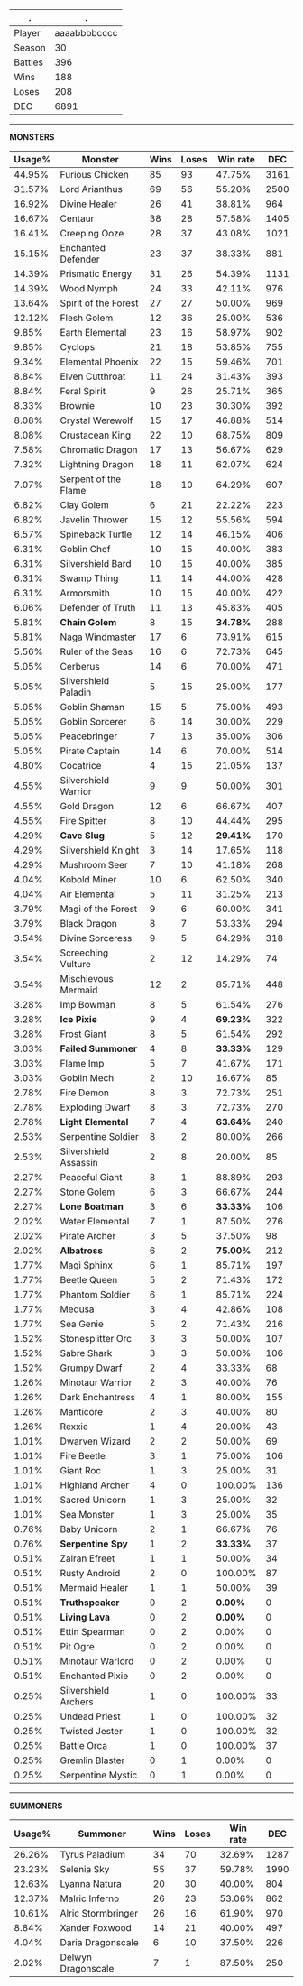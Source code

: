 .|.
|-|-
Player|aaaabbbbcccc
Season|30
Battles|396
Wins|188
Loses|208
DEC|6891

---
**MONSTERS**

Usage%|Monster|Wins|Loses|Win rate|DEC|
-|-|-|-|-|-|
44.95%|Furious Chicken|85|93|47.75%|3161|
31.57%|Lord Arianthus|69|56|55.20%|2500|
16.92%|Divine Healer|26|41|38.81%|964|
16.67%|Centaur|38|28|57.58%|1405|
16.41%|Creeping Ooze|28|37|43.08%|1021|
15.15%|Enchanted Defender|23|37|38.33%|881|
14.39%|Prismatic Energy|31|26|54.39%|1131|
14.39%|Wood Nymph|24|33|42.11%|976|
13.64%|Spirit of the Forest|27|27|50.00%|969|
12.12%|Flesh Golem|12|36|25.00%|536|
9.85%|Earth Elemental|23|16|58.97%|902|
9.85%|Cyclops|21|18|53.85%|755|
9.34%|Elemental Phoenix|22|15|59.46%|701|
8.84%|Elven Cutthroat|11|24|31.43%|393|
8.84%|Feral Spirit|9|26|25.71%|365|
8.33%|Brownie|10|23|30.30%|392|
8.08%|Crystal Werewolf|15|17|46.88%|514|
8.08%|Crustacean King|22|10|68.75%|809|
7.58%|Chromatic Dragon|17|13|56.67%|629|
7.32%|Lightning Dragon|18|11|62.07%|624|
7.07%|Serpent of the Flame|18|10|64.29%|607|
6.82%|Clay Golem|6|21|22.22%|223|
6.82%|Javelin Thrower|15|12|55.56%|594|
6.57%|Spineback Turtle|12|14|46.15%|406|
6.31%|Goblin Chef|10|15|40.00%|383|
6.31%|Silvershield Bard|10|15|40.00%|385|
6.31%|Swamp Thing|11|14|44.00%|428|
6.31%|Armorsmith|10|15|40.00%|422|
6.06%|Defender of Truth|11|13|45.83%|405|
5.81%|**Chain Golem**|8|15|**34.78%**|288|
5.81%|Naga Windmaster|17|6|73.91%|615|
5.56%|Ruler of the Seas|16|6|72.73%|645|
5.05%|Cerberus|14|6|70.00%|471|
5.05%|Silvershield Paladin|5|15|25.00%|177|
5.05%|Goblin Shaman|15|5|75.00%|493|
5.05%|Goblin Sorcerer|6|14|30.00%|229|
5.05%|Peacebringer|7|13|35.00%|306|
5.05%|Pirate Captain|14|6|70.00%|514|
4.80%|Cocatrice|4|15|21.05%|137|
4.55%|Silvershield Warrior|9|9|50.00%|301|
4.55%|Gold Dragon|12|6|66.67%|407|
4.55%|Fire Spitter|8|10|44.44%|295|
4.29%|**Cave Slug**|5|12|**29.41%**|170|
4.29%|Silvershield Knight|3|14|17.65%|118|
4.29%|Mushroom Seer|7|10|41.18%|268|
4.04%|Kobold Miner|10|6|62.50%|340|
4.04%|Air Elemental|5|11|31.25%|213|
3.79%|Magi of the Forest|9|6|60.00%|341|
3.79%|Black Dragon|8|7|53.33%|294|
3.54%|Divine Sorceress|9|5|64.29%|318|
3.54%|Screeching Vulture|2|12|14.29%|74|
3.54%|Mischievous Mermaid|12|2|85.71%|448|
3.28%|Imp Bowman|8|5|61.54%|276|
3.28%|**Ice Pixie**|9|4|**69.23%**|322|
3.28%|Frost Giant|8|5|61.54%|292|
3.03%|**Failed Summoner**|4|8|**33.33%**|129|
3.03%|Flame Imp|5|7|41.67%|171|
3.03%|Goblin Mech|2|10|16.67%|85|
2.78%|Fire Demon|8|3|72.73%|251|
2.78%|Exploding Dwarf|8|3|72.73%|270|
2.78%|**Light Elemental**|7|4|**63.64%**|240|
2.53%|Serpentine Soldier|8|2|80.00%|266|
2.53%|Silvershield Assassin|2|8|20.00%|85|
2.27%|Peaceful Giant|8|1|88.89%|293|
2.27%|Stone Golem|6|3|66.67%|244|
2.27%|**Lone Boatman**|3|6|**33.33%**|106|
2.02%|Water Elemental|7|1|87.50%|276|
2.02%|Pirate Archer|3|5|37.50%|98|
2.02%|**Albatross**|6|2|**75.00%**|212|
1.77%|Magi Sphinx|6|1|85.71%|197|
1.77%|Beetle Queen|5|2|71.43%|172|
1.77%|Phantom Soldier|6|1|85.71%|224|
1.77%|Medusa|3|4|42.86%|108|
1.77%|Sea Genie|5|2|71.43%|216|
1.52%|Stonesplitter Orc|3|3|50.00%|107|
1.52%|Sabre Shark|3|3|50.00%|106|
1.52%|Grumpy Dwarf|2|4|33.33%|68|
1.26%|Minotaur Warrior|2|3|40.00%|76|
1.26%|Dark Enchantress|4|1|80.00%|155|
1.26%|Manticore|2|3|40.00%|80|
1.26%|Rexxie|1|4|20.00%|43|
1.01%|Dwarven Wizard|2|2|50.00%|69|
1.01%|Fire Beetle|3|1|75.00%|106|
1.01%|Giant Roc|1|3|25.00%|31|
1.01%|Highland Archer|4|0|100.00%|136|
1.01%|Sacred Unicorn|1|3|25.00%|32|
1.01%|Sea Monster|1|3|25.00%|35|
0.76%|Baby Unicorn|2|1|66.67%|76|
0.76%|**Serpentine Spy**|1|2|**33.33%**|37|
0.51%|Zalran Efreet|1|1|50.00%|34|
0.51%|Rusty Android|2|0|100.00%|87|
0.51%|Mermaid Healer|1|1|50.00%|39|
0.51%|**Truthspeaker**|0|2|**0.00%**|0|
0.51%|**Living Lava**|0|2|**0.00%**|0|
0.51%|Ettin Spearman|0|2|0.00%|0|
0.51%|Pit Ogre|0|2|0.00%|0|
0.51%|Minotaur Warlord|0|2|0.00%|0|
0.51%|Enchanted Pixie|0|2|0.00%|0|
0.25%|Silvershield Archers|1|0|100.00%|33|
0.25%|Undead Priest|1|0|100.00%|32|
0.25%|Twisted Jester|1|0|100.00%|32|
0.25%|Battle Orca|1|0|100.00%|37|
0.25%|Gremlin Blaster|0|1|0.00%|0|
0.25%|Serpentine Mystic|0|1|0.00%|0|

---
**SUMMONERS**

Usage%|Summoner|Wins|Loses|Win rate|DEC|
-|-|-|-|-|-|
26.26%|Tyrus Paladium|34|70|32.69%|1287|
23.23%|Selenia Sky|55|37|59.78%|1990|
12.63%|Lyanna Natura|20|30|40.00%|804|
12.37%|Malric Inferno|26|23|53.06%|862|
10.61%|Alric Stormbringer|26|16|61.90%|970|
8.84%|Xander Foxwood|14|21|40.00%|497|
4.04%|Daria Dragonscale|6|10|37.50%|226|
2.02%|Delwyn Dragonscale|7|1|87.50%|250|

